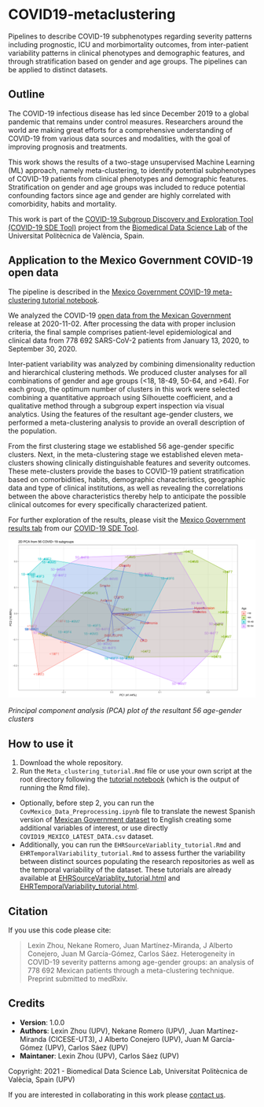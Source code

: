 # COVID19-metaclustering
Pipelines to describe COVID-19 subphenotypes regarding severity patterns including prognostic, ICU and morbimortality outcomes, from inter-patient variability patterns in clinical phenotypes and demographic features, and through stratification based on gender and age groups. The pipelines can be applied to distinct datasets.

## Outline
The COVID-19 infectious disease has led since December 2019 to a global pandemic that remains under control measures. Researchers around the world are making great efforts for a comprehensive understanding of COVID-19 from various data sources and modalities, with the goal of improving prognosis and treatments. 

This work shows the results of a two-stage unsupervised Machine Learning (ML) approach, namely meta-clustering, to identify potential subphenotypes of COVID-19 patients from clinical phenotypes and demographic features. Stratification on gender and age groups was included to reduce potential confounding factors since age and gender are highly correlated with comorbidity, habits and mortality.

This work is part of the [COVID-19 Subgroup Discovery and Exploration Tool (COVID-19 SDE Tool)](http://covid19sdetool.upv.es/) project from the [Biomedical Data Science Lab](http://bdslab.upv.es/) of the Universitat Politècnica de València, Spain.

## Application to the Mexico Government COVID-19 open data

The pipeline is described in the [Mexico Government COVID-19 meta-clustering tutorial notebook](http://personales.upv.es/carsaesi/covid19-metaclustering/Meta_clustering_tutorial.html). 

We analyzed the COVID-19 [open data from the Mexican Government](https://www.gob.mx/salud/documentos/datos-abiertos-152127) release at 2020-11-02. After processing the data with proper inclusion criteria, the final sample comprises patient-level epidemiological and clinical data from 778 692 SARS-CoV-2 patients from January 13, 2020, to September 30, 2020. 

Inter-patient variability was analyzed by combining dimensionality reduction and hierarchical clustering methods. We produced cluster analyses for all combinations of gender and age groups (<18, 18-49, 50-64, and >64). For each group, the optimum number of clusters in this work were selected combining a quantitative approach using Silhouette coefficient, and a qualitative method through a subgroup expert inspection via visual analytics. Using the features of the resultant age-gender clusters, we performed a meta-clustering analysis to provide an overall description of the population.

From the first clustering stage we established 56 age-gender specific clusters. Next, in the meta-clustering stage we established eleven meta-clusters showing clinically distinguishable features and severity outcomes. These mete-clusters provide the bases to COVID-19 patient stratification based on comorbidities, habits, demographic characteristics, geographic data and type of clinical institutions, as well as revealing the correlations between the above characteristics thereby help to anticipate the possible clinical outcomes for every specifically characterized patient.

For further exploration of the results, please visit the [Mexico Government results tab](http://covid19sdetool.upv.es/?tab=mexicoGov) from our [COVID-19 SDE Tool](http://covid19sdetool.upv.es/).

<img src="https://github.com/bdslab-upv/covid19-metaclustering/blob/main/data/PCA_Plot.png">

*Principal component analysis (PCA) plot of the resultant 56 age-gender clusters*

## How to use it
1. Download the whole repository.
2. Run the `Meta_clustering_tutorial.Rmd` file or use your own script at the root directory following the [tutorial notebook](http://personales.upv.es/carsaesi/covid19-metaclustering/Meta_clustering_tutorial.html) (which is the output of running the Rmd file).
* Optionally, before step 2, you can run the `CovMexico_Data_Preprocessing.ipynb` file to translate the newest Spanish version of [Mexican Government dataset](https://www.gob.mx/salud/documentos/datos-abiertos-152127) to English creating some additional variables of interest, or use directly `COVID19_MEXICO_LATEST_DATA.csv` dataset.
* Additionally, you can run the `EHRSourceVariablity_tutorial.Rmd` and `EHRTemporalVariability_tutorial.Rmd` to assess further the variability between distinct sources populating the research repositories as well as the temporal variability of the dataset. These tutorials are already available at [EHRSourceVariablity_tutorial.html](http://personales.upv.es/carsaesi/covid19-metaclustering/EHRSourceVariability_tutorial.html) and [EHRTemporalVariability_tutorial.html](http://personales.upv.es/carsaesi/covid19-metaclustering/EHRTemporalVariability_tutorial.html).

## Citation
If you use this code please cite:

<blockquote style='font-size:14px'>Lexin Zhou, Nekane Romero, Juan Martínez-Miranda, J Alberto Conejero, Juan M García-Gómez, Carlos Sáez. Heterogeneity in COVID-19 severity patterns among age-gender groups: an analysis of 778 692 Mexican patients through a meta-clustering technique. Preprint submitted to medRxiv. </blockquote>

## Credits
- **Version**: 1.0.0
- **Authors**: Lexin Zhou (UPV), Nekane Romero (UPV), Juan Martínez-Miranda (CICESE-UT3), J Alberto Conejero (UPV), Juan M García-Gómez (UPV), Carlos Sáez (UPV)
- **Maintaner**: Lexin Zhou (UPV), Carlos Sáez (UPV)

Copyright: 2021 - Biomedical Data Science Lab, Universitat Politècnica de Valècia, Spain (UPV)

If you are interested in collaborating in this work please [contact us](mailto:carsaesi@upv.es).
